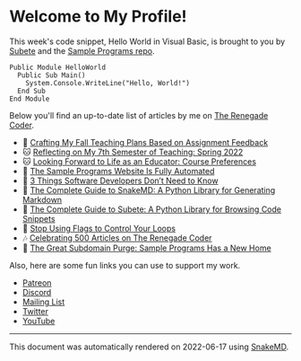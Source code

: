 # Welcome to My Profile!

This week's code snippet, Hello World in Visual Basic, is brought to you by [Subete](https://subete.jeremygrifski.com/en/latest/) and the [Sample Programs repo](https://sampleprograms.io/).

```Visual Basic
Public Module HelloWorld
  Public Sub Main()
    System.Console.WriteLine("Hello, World!")
  End Sub
End Module
```

Below you'll find an up-to-date list of articles by me on [The Renegade Coder](https://therenegadecoder.com).

- :gem: [Crafting My Fall Teaching Plans Based on Assignment Feedback](https://therenegadecoder.com/teach/crafting-my-fall-teaching-plans-based-on-assignment-feedback/)
- :cat: [Reflecting on My 7th Semester of Teaching: Spring 2022](https://therenegadecoder.com/teach/reflecting-on-my-7th-semester-of-teaching-spring-2022/)
- :cat: [Looking Forward to Life as an Educator: Course Preferences](https://therenegadecoder.com/teach/looking-forward-to-life-as-an-educator-course-preferences/)
- :dango: [The Sample Programs Website Is Fully Automated](https://therenegadecoder.com/meta/the-sample-programs-website-is-fully-automated/)
- :dango: [3 Things Software Developers Don’t Need to Know](https://therenegadecoder.com/teach/3-things-software-developers-dont-need-to-know/)
- :seedling: [The Complete Guide to SnakeMD: A Python Library for Generating Markdown](https://therenegadecoder.com/code/the-complete-guide-to-snakemd-a-python-library-for-generating-markdown/)
- :milky_way: [The Complete Guide to Subete: A Python Library for Browsing Code Snippets](https://therenegadecoder.com/code/the-complete-guide-to-subete-a-python-library-for-browsing-code-snippets/)
- :tea: [Stop Using Flags to Control Your Loops](https://therenegadecoder.com/code/stop-using-flags-to-control-your-loops/)
- :notes: [Celebrating 500 Articles on The Renegade Coder](https://therenegadecoder.com/meta/celebrating-500-articles-on-the-renegade-coder/)
- :dango: [The Great Subdomain Purge: Sample Programs Has a New Home](https://therenegadecoder.com/meta/the-great-subdomain-purge-sample-programs-has-a-new-home/)

Also, here are some fun links you can use to support my work.

- [Patreon](https://www.patreon.com/TheRenegadeCoder)
- [Discord](https://discord.gg/Jhmtj7Z)
- [Mailing List](https://therenegadecoder.com/about/newsletter)
- [Twitter](https://twitter.com/RenegadeCoder94)
- [YouTube](https://www.youtube.com/channel/UCpyoVwOqYRlSAEUPEn7P9hw)

---

This document was automatically rendered on 2022-06-17 using [SnakeMD](https://snakemd.therenegadecoder.com).